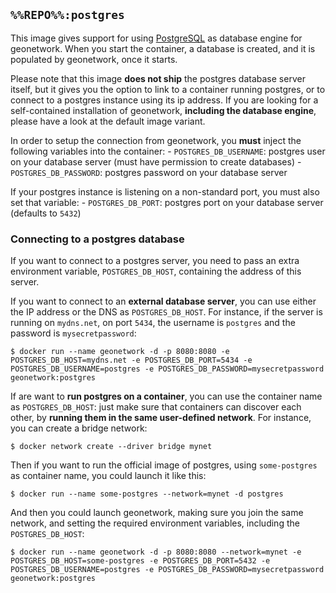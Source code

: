 ## `%%REPO%%:postgres`

This image gives support for using [PostgreSQL](https://www.postgresql.org/) as database engine for geonetwork. When you start the container, a database is created, and it is populated by geonetwork, once it starts.

Please note that this image **does not ship** the postgres database server itself, but it gives you the option to link to a container running postgres, or to connect to a postgres instance using its ip address. If you are looking for a self-contained installation of geonetwork, **including the database engine**, please have a look at the default image variant.

In order to setup the connection from geonetwork, you **must** inject the following variables into the container: - `POSTGRES_DB_USERNAME`: postgres user on your database server (must have permission to create databases) - `POSTGRES_DB_PASSWORD`: postgres password on your database server

If your postgres instance is listening on a non-standard port, you must also set that variable: - `POSTGRES_DB_PORT`: postgres port on your database server (defaults to `5432`)

### Connecting to a postgres database

If you want to connect to a postgres server, you need to pass an extra environment variable, `POSTGRES_DB_HOST`, containing the address of this server.

If you want to connect to an **external database server**, you can use either the IP address or the DNS as `POSTGRES_DB_HOST`. For instance, if the server is running on `mydns.net`, on port `5434`, the username is `postgres` and the password is `mysecretpassword`:

```console
$ docker run --name geonetwork -d -p 8080:8080 -e POSTGRES_DB_HOST=mydns.net -e POSTGRES_DB_PORT=5434 -e POSTGRES_DB_USERNAME=postgres -e POSTGRES_DB_PASSWORD=mysecretpassword geonetwork:postgres
```

If are want to **run postgres on a container**, you can use the container name as `POSTGRES_DB_HOST`: just make sure that containers can discover each other, by **running them in the same user-defined network**. For instance, you can create a bridge network:

```console
$ docker network create --driver bridge mynet
```

Then if you want to run the official image of postgres, using `some-postgres` as container name, you could launch it like this:

```console
$ docker run --name some-postgres --network=mynet -d postgres
```

And then you could launch geonetwork, making sure you join the same network, and setting the required environment variables, including the `POSTGRES_DB_HOST`:

```console
$ docker run --name geonetwork -d -p 8080:8080 --network=mynet -e POSTGRES_DB_HOST=some-postgres -e POSTGRES_DB_PORT=5432 -e POSTGRES_DB_USERNAME=postgres -e POSTGRES_DB_PASSWORD=mysecretpassword geonetwork:postgres
```

